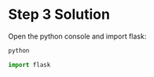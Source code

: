 

# Step 3 Solution

Open the python console and import flask:

```bash
python
```

```python
import flask
```
